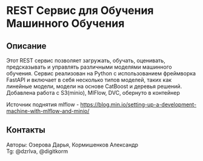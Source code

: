 # REST Сервис для Обучения Машинного Обучения

## Описание

Этот REST сервис позволяет загружать, обучать, оценивать, предсказывать и управлять различными моделями машинного обучения. Сервис реализован на Python с использованием фреймворка FastAPI и включает в себя несколько типов моделей, таких как линейные модели, модели на основе CatBoost и деревья решений. Добавлена работа с S3(minio), MlFlow, DVC, обернуто в контейнер


Источник поднятия mlflow - https://blog.min.io/setting-up-a-development-machine-with-mlflow-and-minio/

## Контакты
Авторы: Озерова Дарья, Кормишенков Александр  
Tg: @dzrlva, @digitkorm
